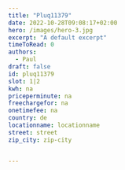 ```yaml
---
title: "Pluq11379"
date: 2022-10-28T09:08:17+02:00
hero: /images/hero-3.jpg
excerpt: "A default excerpt"
timeToRead: 0
authors:
  - Paul
draft: false
id: pluq11379
slot: 1|2
kwh: na
priceperminute: na
freechargefor: na
onetimefee: na
country: de
locationname: locationname
street: street
zip_city: zip-city


---
```

